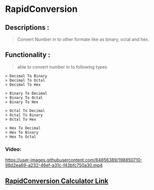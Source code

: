 # RapidConversion

## Descriptions :

> Convert Number in to other formate like as binary, octal and hex.

## Functionality :
> able to convert number in to following types

```
> Decimal To Binary
> Decimal To Octal
> Decimal To Hex

> Binary To Decimal
> Binary To Octal
> Binary To Hex

> Octal To Decimal
> Octal To Binary
> Octal To Hex

> Hex To Decimal
> Hex To Binary
> Hex To Octal
```

### Video:

https://user-images.githubusercontent.com/84856389/198850710-98d2ea69-a232-46ef-a31c-f43bfc750a30.mp4


## [RapidConversion Calculator Link](./index.html)
